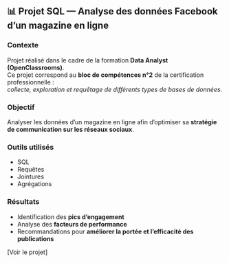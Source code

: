## 📊 Projet SQL — Analyse des données Facebook d’un magazine en ligne

### **Contexte**
Projet réalisé dans le cadre de la formation **Data Analyst (OpenClassrooms)**.  
Ce projet correspond au **bloc de compétences n°2** de la certification professionnelle :  
*collecte, exploration et requêtage de différents types de bases de données.*

### **Objectif**
Analyser les données d’un magazine en ligne afin d’optimiser sa **stratégie de communication sur les réseaux sociaux**.

### **Outils utilisés**
- SQL  
- Requêtes  
- Jointures  
- Agrégations  

### **Résultats**
- Identification des **pics d’engagement**  
- Analyse des **facteurs de performance**  
- Recommandations pour **améliorer la portée et l’efficacité des publications**

 [Voir le projet]

